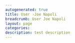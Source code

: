 ```yaml
---
autogenerated: true
title: User ›Joe Napoli
breadcrumb: User Joe Napoli
layout: page
categories: 
description: test description
---
```



